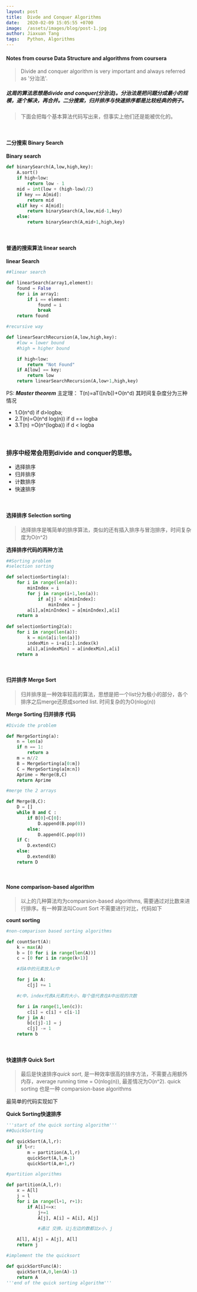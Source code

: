 ```yaml
---
layout: post
title:  Divde and Conquer Algorithms
date:   2020-02-09 15:05:55 +0700
image:  /assets/images/blog/post-1.jpg
author: Jiaxuan Tang
tags:   Python, Algorithms
---
```

#### Notes from course Data Structure and algorithms from coursera

> Divide and conquer algorithm is very important and always referred as '分治法'.

##### 这周的算法思想是divide and conquer(分治法)。分治法是把问题分成最小的规模，逐个解决，再合并。二分搜索，归并排序与快速排序都是比较经典的例子。

>下面会把每个基本算法代码写出来，但事实上他们还是能被优化的。


<br>

#### 二分搜索 Binary Search

**Binary search**
```python
def binarySearch(A,low,high,key):
    A.sort()
    if high<low:
        return low - 1
    mid = int(low + (high-low)/2)
    if key == A[mid]:
        return mid
    elif key < A[mid]:
        return binarySearch(A,low,mid-1,key)
    else:
        return binarySearch(A,mid+1,high,key)

```
<br>

#### 普通的搜索算法 linear search

**linear Search**
```python
##linear search

def linearSearch(array1,element):
    found = False
    for i in array1:
        if i == element:
            found = i
            break
    return found

#recursive way

def linearSearchRecursion(A,low,high,key):
    #low = lower bound
    #high = higher bound

    if high<low:
        return "Not Found"
    if A[low] == key:
        return low
    return linearSearchRecursion(A,low+1,high,key)
```


PS: ***Master theorem*** 主定理：
T(n)=aT([n/b])+O(n^d)
其时间复杂度分为三种情况
- 1.O(n^d) if d>logba; 
- 2.T(n)=O(n^d log(n)) if d == logba 
- 3.T(n) =O(n^(logba)) if d < logba

<br>

### 排序中经常会用到divide and conquer的思想。

- 选择排序
- 归并排序
- 计数排序
- 快速排序

<br>

#### 选择排序 Selection sorting

> 选择排序是嘴简单的排序算法，类似的还有插入排序与冒泡排序，时间复杂度为O(n^2)

**选择排序代码的两种方法**

```python
##Sorting problem
#selection sorting 

def selectionSorting(a):
    for i in range(len(a)):
        minIndex = i
        for j in range(i+1,len(a)):
            if a[j] < a[minIndex]:
                minIndex = j
        a[i],a[minIndex] = a[minIndex],a[i]
    return a
        
def selectionSorting2(a):
    for i in range(len(a)):
        k = min(a[i:len(a)])
        indexMin = i+a[i:].index(k)
        a[i],a[indexMin] = a[indexMin],a[i]
    return a
```

<br>

#### 归并排序 Merge Sort

> 归并排序是一种效率较高的算法，思想是把一个list分为极小的部分，各个排序之后merge还原成sorted list. 时间复杂的为O(nlog(n))

**Merge Sorting 归并排序 代码**

```python
#Divide the problem

def MergeSorting(a):
    n = len(a)
    if n == 1:
        return a
    m = n//2
    B = MergeSorting(a[0:m])
    C = MergeSorting(a[m:n])
    Aprime = Merge(B,C)
    return Aprime

#merge the 2 arrays

def Merge(B,C):
    D = []
    while B and C :
        if B[0]<C[0]:
            D.append(B.pop(0))
        else:
            D.append(C.pop(0))
    if C:
        D.extend(C)
    else:
        D.extend(B)
    return D
```
<br>



#### None comparison-based algorithm 

> 以上的几种算法均为comparsion-based algorithms, 需要通过对比数来进行排序。有一种算法叫Count Sort 不需要进行对比，代码如下

**count sorting**

```python
#non-comparison based sorting algorithms

def countSort(A):
    k = max(A)
    b = [0 for i in range(len(A))]
    c = [0 for i in range(k+1)]

    #将A中的元素放入c中

    for j in A:
        c[j] += 1

    #c中，index代表A元素的大小，每个值代表在A中出现的次数

    for i in range(1,len(c)):
        c[i] = c[i] + c[i-1]
    for j in A:
        b[c[j]-1] = j
        c[j] -= 1
    return b
```

<br>

#### 快速排序 Quick Sort

>最后是快速排序*quick sort*, 是一种效率很高的排序方法，不需要占用额外内存，average running time = O(nlog(n)), 最差情况为O(n^2). quick sorting 也是一种 comparsion-base algorithms 

最简单的代码实现如下

**Quick Sorting快速排序**

```python
'''start of the quick sorting algorithm'''
##QuickSorting

def quickSort(A,l,r):
    if l<r:
        m = partition(A,l,r)
        quickSort(A,l,m-1)
        quickSort(A,m+1,r)

#partition algorithms

def partition(A,l,r):
    x = A[l]
    j = l
    for i in range(l+1, r+1):
        if A[i]<=x:
            j+=1
            A[j], A[i] = A[i], A[j]

            #通过 交换，让j左边的数都比x小，j

    A[l], A[j] = A[j], A[l]
    return j

#implement the the quicksort

def quickSortFunc(A):
    quickSort(A,0,len(A)-1)
    return A
'''end of the quick sorting algorithm'''

```
